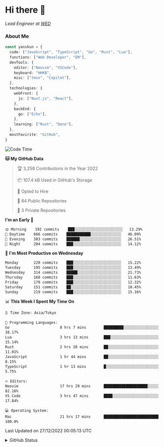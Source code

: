 # Hi there&nbsp;:wave:

_Lead Engineer at [WED](https://github.com/wedinc)_

### About Me

```ts
const yanskun = {
  code: ["JavaScript", "TypeScript", "Go", "Rust", "Lua"],
  functions: ["Web Developer", "EM"],
  devTools: {
    editor: ["Neovim", "VSCode"],
    keyboard: "HHKB",
    misc: ["tmux", "Copilot"],
  },
  technologies: {
    webFront: {
      js: ["Nuxt.js", "React"],
    },
    backEnd: {
      go: ["Echo"],
    },
    learning: ["Rust", "Deno"],
  },
  mostFavirite: "GitHub",
}
```

<!--START_SECTION:waka-->
![Code Time](http://img.shields.io/badge/Code%20Time-51%20hrs%2057%20mins-blue)

**🐱 My GitHub Data** 

> 🏆 3,258 Contributions in the Year 2022
 > 
> 📦 107.4 kB Used in GitHub's Storage 
 > 
> 💼 Opted to Hire
 > 
> 📜 84 Public Repositories 
 > 
> 🔑 3 Private Repositories  
 > 
**I'm an Early 🐤** 

```text
🌞 Morning    192 commits    ███░░░░░░░░░░░░░░░░░░░░░░   13.29% 
🌆 Daytime    666 commits    ███████████░░░░░░░░░░░░░░   46.09% 
🌃 Evening    383 commits    ██████░░░░░░░░░░░░░░░░░░░   26.51% 
🌙 Night      204 commits    ███░░░░░░░░░░░░░░░░░░░░░░   14.12%

```
📅 **I'm Most Productive on Wednesday** 

```text
Monday       220 commits    ███░░░░░░░░░░░░░░░░░░░░░░   15.22% 
Tuesday      195 commits    ███░░░░░░░░░░░░░░░░░░░░░░   13.49% 
Wednesday    314 commits    █████░░░░░░░░░░░░░░░░░░░░   21.73% 
Thursday     168 commits    ███░░░░░░░░░░░░░░░░░░░░░░   11.63% 
Friday       178 commits    ███░░░░░░░░░░░░░░░░░░░░░░   12.32% 
Saturday     151 commits    ██░░░░░░░░░░░░░░░░░░░░░░░   10.45% 
Sunday       219 commits    ███░░░░░░░░░░░░░░░░░░░░░░   15.16%

```


📊 **This Week I Spent My Time On** 

```text
⌚︎ Time Zone: Asia/Tokyo

💬 Programming Languages: 
Go                       8 hrs 7 mins        █████████░░░░░░░░░░░░░░░░   38.17% 
Lua                      3 hrs 13 mins       ███░░░░░░░░░░░░░░░░░░░░░░   15.14% 
Rust                     2 hrs 20 mins       ██░░░░░░░░░░░░░░░░░░░░░░░   11.01% 
JavaScript               1 hr 44 mins        ██░░░░░░░░░░░░░░░░░░░░░░░   8.15% 
TypeScript               1 hr 13 mins        █░░░░░░░░░░░░░░░░░░░░░░░░   5.75%

🔥 Editors: 
Neovim                   17 hrs 29 mins      ████████████████████░░░░░   82.16% 
VS Code                  3 hrs 47 mins       ████░░░░░░░░░░░░░░░░░░░░░   17.84%

💻 Operating System: 
Mac                      21 hrs 17 mins      █████████████████████████   100.0%

```


 Last Updated on 27/12/2022 00:05:13 UTC
<!--END_SECTION:waka-->

<details>
<summary>GitHub Status</summary>
<picture>
  <source media="(prefers-color-scheme: dark)" srcset="https://raw.githubusercontent.com/yanskun/yanskun/master/profile-summary-card-output/nord_dark/0-profile-details.svg">
 <img src="https://raw.githubusercontent.com/yanskun/yanskun/master/profile-summary-card-output/default/0-profile-details.svg">
</picture>
<br>
<picture>
  <source media="(prefers-color-scheme: dark)" srcset="https://raw.githubusercontent.com/yanskun/yanskun/master/profile-summary-card-output/nord_dark/1-repos-per-language.svg">
 <img src="https://raw.githubusercontent.com/yanskun/yanskun/master/profile-summary-card-output/default/1-repos-per-language.svg">
</picture>
<picture>
  <source media="(prefers-color-scheme: dark)" srcset="https://raw.githubusercontent.com/yanskun/yanskun/master/profile-summary-card-output/nord_dark/2-most-commit-language.svg">
 <img src="https://raw.githubusercontent.com/yanskun/yanskun/master/profile-summary-card-output/default/2-most-commit-language.svg">
</picture>
<br>
<picture>
  <source media="(prefers-color-scheme: dark)" srcset="https://raw.githubusercontent.com/yanskun/yanskun/master/profile-summary-card-output/nord_dark/3-stats.svg">
 <img src="https://raw.githubusercontent.com/yanskun/yanskun/master/profile-summary-card-output/default/3-stats.svg">
</picture>
<picture>
  <source media="(prefers-color-scheme: dark)" srcset="https://raw.githubusercontent.com/yanskun/yanskun/master/profile-summary-card-output/nord_dark/4-productive-time.svg">
 <img src="https://raw.githubusercontent.com/yanskun/yanskun/master/profile-summary-card-output/default/4-productive-time.svg">
</picture>
</details>
